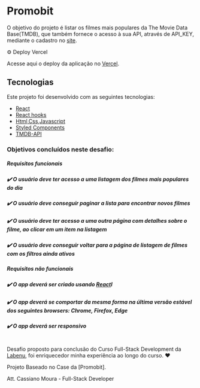 # Promobit


O objetivo do projeto é listar os filmes mais populares da The Movie Data Base(TMDB), que também fornece o acesso à sua API,  através de API_KEY, mediante o cadastro no [site](https://www.themoviedb.org/documentation/api).



⚙️ Deploy Vercel

Acesse aqui o deploy da aplicação no [Vercel](https://promobit-case1.vercel.app/).


##  Tecnologias

Este projeto foi desenvolvido com as seguintes tecnologias:
- [React](https://reactjs.org)
- [React hooks](https://reactjs.org/docs/hooks-intro.html)
- [Html,Css,Javascript](https://www.w3schools.com/)
- [Styled Components](https://styled-components.com/)
- [TMDB-API](https://developers.themoviedb.org/3/getting-started/introduction)



### Objetivos concluídos neste desafio: 

#####  Requisitos funcionais
   ##### ✔️ O usuário deve ter acesso a uma listagem dos filmes mais populares do dia
   ##### ✔️ O usuário deve conseguir paginar a lista para encontrar novos filmes
   ##### ✔️ O usuário deve ter acesso a uma outra página com detalhes sobre o filme, ao clicar em um item na listagem
  ##### ✔️ O usuário deve conseguir voltar para a página de listagem de filmes com os filtros ainda ativos
 #####  Requisitos não funcionais
  ##### ✔️ O app deverá ser criado usando [React](https://reactjs.org/)I
  ##### ✔️ O app deverá se comportar da mesma forma na última versão estável dos seguintes browsers: Chrome, Firefox, Edge
  ##### ✔️ O app deverá ser responsivo
 
#
 Desafio proposto para conclusão do Curso Full-Stack Development da [Labenu](https://www.labenu.com.br/), foi enriquecedor minha experiência ao longo do curso. ♥
 

Projeto Baseado no Case da [Promobit]. 

Att. Cassiano Moura - Full-Stack Developer
